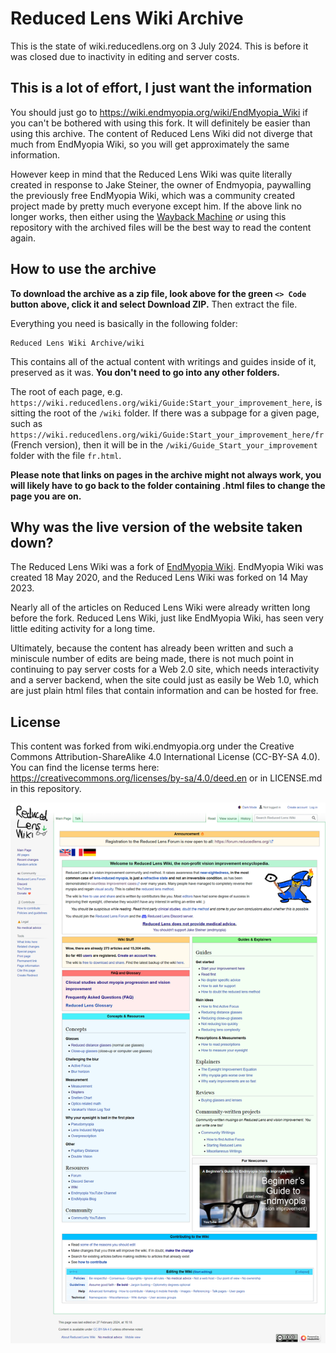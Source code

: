 # Reduced Lens Wiki Archive
This is the state of wiki.reducedlens.org on 3 July 2024. This is before it was closed due to inactivity in editing and server costs.

## This is a lot of effort, I just want the information
You should just go to https://wiki.endmyopia.org/wiki/EndMyopia_Wiki if you can't be bothered with using this fork. It will definitely be easier than using this archive. The content of Reduced Lens Wiki did not diverge that much from EndMyopia Wiki, so you will get approximately the same information.

However keep in mind that the Reduced Lens Wiki was quite literally created in response to Jake Steiner, the owner of Endmyopia, paywalling the previously free EndMyopia Wiki, which was a community created project made by pretty much everyone except him. If the above link no longer works, then either using the [Wayback Machine](https://archive.org/) *or* using this repository with the archived files will be the best way to read the content again.

## How to use the archive
**To download the archive as a zip file, look above for the green `<> Code` button above, click it and select Download ZIP.** Then extract the file.

Everything you need is basically in the following folder:

```
Reduced Lens Wiki Archive/wiki
```

This contains all of the actual content with writings and guides inside of it, preserved as it was. **You don't need to go into any other folders.**

The root of each page, e.g. `https://wiki.reducedlens.org/wiki/Guide:Start_your_improvement_here`, is sitting the root of the `/wiki` folder. If there was a subpage for a given page, such as `https://wiki.reducedlens.org/wiki/Guide:Start_your_improvement_here/fr` (French version), then it will be in the `/wiki/Guide_Start_your_improvement` folder with the file `fr.html`.

**Please note that links on pages in the archive might not always work, you will likely have to go back to the folder containing .html files to change the page you are on.**

## Why was the live version of the website taken down?
The Reduced Lens Wiki was a fork of [EndMyopia Wiki](https://wiki.endmyopia.org/wiki/EndMyopia_Wiki). EndMyopia Wiki was created 18 May 2020, and the Reduced Lens Wiki was forked on 14 May 2023.

Nearly all of the articles on Reduced Lens Wiki were already written long before the fork. Reduced Lens Wiki, just like EndMyopia Wiki, has seen very little editing activity for a long time.

Ultimately, because the content has already been written and such a miniscule number of edits are being made, there is not much point in continuing to pay server costs for a Web 2.0 site, which needs interactivity and a server backend, when the site could just as easily be Web 1.0, which are just plain html files that contain information and can be hosted for free.

## License
This content was forked from wiki.endmyopia.org under the Creative Commons Attribution-ShareAlike 4.0 International License (CC-BY-SA 4.0). You can find the license terms here: https://creativecommons.org/licenses/by-sa/4.0/deed.en or in LICENSE.md in this repository.

![An image of the landing page of Reduced Lens Wiki](rl-wiki.png)